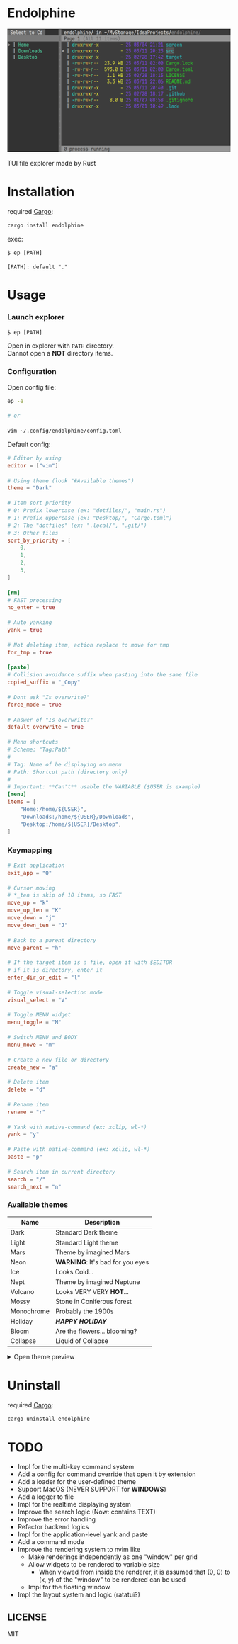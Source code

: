 # Endolphine

![Endolphine](./screen/endolphine.png)

TUI file explorer made by Rust

# Installation

required [Cargo](https://www.rust-lang.org/tools/install):

```sh
cargo install endolphine
```

exec:

```
$ ep [PATH]

[PATH]: default "."
```

# Usage

### Launch explorer

```
$ ep [PATH]
```

Open in explorer with `PATH` directory.  
Cannot open a **NOT** directory items.

### Configuration

Open config file:

```sh
ep -e

# or

vim ~/.config/endolphine/config.toml
```

Default config:

```toml
# Editor by using
editor = ["vim"]

# Using theme (look "#Available themes")
theme = "Dark"

# Item sort priority
# 0: Prefix lowercase (ex: "dotfiles/", "main.rs")
# 1: Prefix uppercase (ex: "Desktop/", "Cargo.toml")
# 2: The "dotfiles" (ex: ".local/", ".git/")
# 3: Other files
sort_by_priority = [
    0,
    1,
    2,
    3,
]

[rm]
# FAST processing
no_enter = true

# Auto yanking
yank = true

# Not deleting item, action replace to move for tmp
for_tmp = true

[paste]
# Collision avoidance suffix when pasting into the same file
copied_suffix = "_Copy"

# Dont ask "Is overwrite?"
force_mode = true

# Answer of "Is overwrite?"
default_overwrite = true

# Menu shortcuts
# Scheme: "Tag:Path"
#
# Tag: Name of be displaying on menu
# Path: Shortcut path (directory only)
#
# Important: **Can't** usable the VARIABLE ($USER is example)
[menu]
items = [
    "Home:/home/${USER}",
    "Downloads:/home/${USER}/Downloads",
    "Desktop:/home/${USER}/Desktop",
]
```

### Keymapping

```toml
# Exit application
exit_app = "Q"

# Cursor moving
# *_ten is skip of 10 items, so FAST
move_up = "k"
move_up_ten = "K"
move_down = "j"
move_down_ten = "J"

# Back to a parent directory
move_parent = "h"

# If the target item is a file, open it with $EDITOR
# if it is directory, enter it
enter_dir_or_edit = "l"

# Toggle visual-selection mode
visual_select = "V"

# Toggle MENU widget
menu_toggle = "M"

# Switch MENU and BODY
menu_move = "m"

# Create a new file or directory
create_new = "a"

# Delete item
delete = "d"

# Rename item
rename = "r"

# Yank with native-command (ex: xclip, wl-*)
yank = "y"

# Paste with native-command (ex: xclip, wl-*)
paste = "p"

# Search item in current directory
search = "/"
search_next = "n"
```

### Available themes

| Name       | Description                        |
| ---------- | ---------------------------------- |
| Dark       | Standard Dark theme                |
| Light      | Standard Light theme               |
| Mars       | Theme by imagined Mars             |
| Neon       | **WARNING**: It's bad for you eyes |
| Ice        | Looks Cold...                      |
| Nept       | Theme by imagined Neptune          |
| Volcano    | Looks VERY VERY **HOT**...         |
| Mossy      | Stone in Coniferous forest         |
| Monochrome | Probably the 1900s                 |
| Holiday    | **_HAPPY HOLIDAY_**                |
| Bloom      | Are the flowers... blooming?       |
| Collapse   | Liquid of Collapse                 |

<details><summary>Open theme preview</summary>

#### Dark

![Dark](screen/dark.png)

#### Light

![Light](screen/light.png)

#### Mars

![Mars](screen/mars.png)

#### Neon

![Neon](screen/neon.png)

#### Ice

![Ice](screen/ice.png)

#### Nept

![Nept](screen/nept.png)

#### Volcano

![Volcano](screen/volcano.png)

#### Mossy

![Mossy](screen/mossy.png)

#### Monochrome

![Monochrome](screen/monochrome.png)

#### Holiday

![Holiday](screen/holiday.png)

#### Bloom

![Bloom](screen/bloom.png)

#### Collapse

![Collapse](screen/collapse.png)

</details>

# Uninstall

required [Cargo](https://www.rust-lang.org/tools/install):

```sh
cargo uninstall endolphine
```

# TODO

- Impl for the multi-key command system
- Add a config for command override that open it by extension
- Add a loader for the user-defined theme
- Support MacOS (NEVER SUPPORT for **WINDOWS**)
- Add a logger to file
- Impl for the realtime displaying system
- Improve the search logic (Now: contains TEXT)
- Improve the error handling
- Refactor backend logics
- Impl for the application-level yank and paste
- Add a command mode
- Improve the rendering system to nvim like
  - Make renderings independently as one "window" per grid
  - Allow widgets to be rendered to variable size
    - When viewed from inside the renderer, it is assumed that (0, 0) to (x, y) of the "window" to be rendered can be used
  - Impl for the floating window
- Impl the layout system and logic (ratatui?)

## LICENSE

MIT
